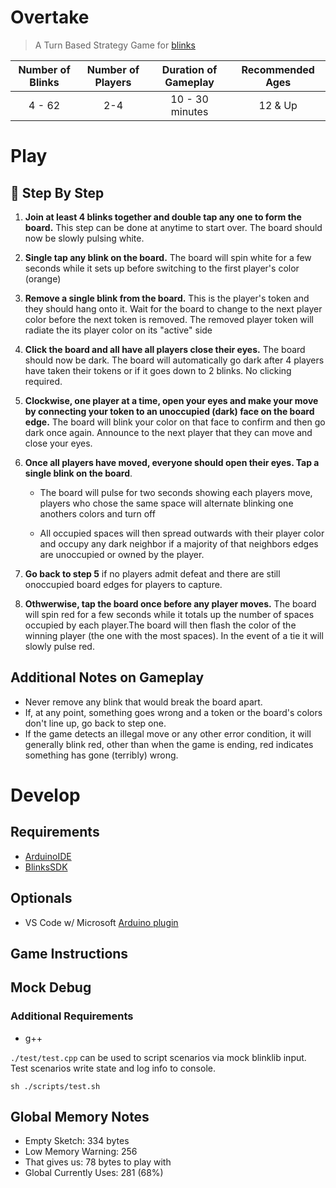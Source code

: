 # Overtake 
> A Turn Based Strategy Game for [blinks](https://blinks.games/)


| Number of Blinks | Number of Players | Duration of Gameplay | Recommended Ages |
|:----------------:|:-----------------:|:--------------------:|:----------------:|
| 4 - 62           | 2-4               |  10 - 30 minutes     | 12 & Up          |

# Play 
<!-- 
## 🎯 [Watch & Learn](https://mdm373.github.io/blinks-overtake/)
-->

## 📝 Step By Step

1) **Join at least 4 blinks together and double tap any one to form the board.** This step can be done at anytime to start over. The board should now be slowly pulsing white.

2) **Single tap any blink on the board.** The board will spin white for a few seconds while it sets up before switching to the first player's color (orange)

3) **Remove a single blink from the board.** This is the player's token and they should hang onto it. Wait for the board to change to the next player color before the next token is removed. The removed player token will radiate the its player color on its "active" side


4) **Click the board and all have all players close their eyes.** The board should now be dark. The board will automatically go dark after 4 players have taken their tokens or if it goes down to 2 blinks. No clicking required.

5) **Clockwise, one player at a time, open your eyes and make your move by connecting your token to an unoccupied (dark) face on the board edge.** The board will blink your color on that face to confirm and then go dark once again. Announce to the next player that they can move and close your eyes.

6) **Once all players have moved, everyone should open their eyes. Tap a single blink on the board**.
    - The board will pulse for two seconds showing each players move, players who chose the same space will alternate blinking one anothers colors and turn off

    - All occupied spaces will then spread outwards with their player color and occupy any dark neighbor if a majority of that neighbors edges are unoccupied or owned by the player.

7) **Go back to step 5** if no players admit defeat and there are still onoccupied board edges for players to capture.

8) **Othwerwise, tap the board once before any player moves.** The board will spin red for a few seconds while it totals up the number of spaces occupied by each player.The board will then flash the color of the winning player (the one with the most spaces). In the event of a tie it will slowly pulse red.


## Additional Notes on Gameplay

* Never remove any blink that would break the board apart.
* If, at any point, something goes wrong and a token or the board's colors don't line up, go back to step one.
* If the game detects an illegal move or any other error condition, it will generally blink red, other than when the game is ending, red indicates something has gone (terribly) wrong.


# Develop

## Requirements
* [ArduinoIDE](https://www.arduino.cc/en/Guide/HomePage)
* [BlinksSDK](https://github.com/Move38/Blinks-SDK)

## Optionals
* VS Code w/ Microsoft [Arduino plugin](https://marketplace.visualstudio.com/items?itemName=vsciot-vscode.vscode-arduino)


## Game Instructions


## Mock Debug

### Additional Requirements
* g++

`./test/test.cpp` can be used to script scenarios via mock blinklib input. Test scenarios write state and log info to console.
```
sh ./scripts/test.sh
```


## Global Memory Notes

* Empty Sketch: 334 bytes
* Low Memory Warning: 256
* That gives us: 78 bytes to play with
* Global Currently Uses: 281 (68%)